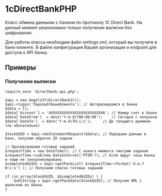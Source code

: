 # 1cDirectBankPHP
Класс обмена данными с банком по протоколу 1С Direct Bank.
На данный момент реализовано только получение выписки без шифрования.

Для работы класса необходим файл *settings.xml*, который вы получите в банк-клиенте.
В файле конфигурация Вашей организации и endpoint для доступа к API банка.

## Примеры
### Получение выписки
    
    require_once 'directbank.api.php';
    
	$api = new AngelsIt\DirectBank1C();
	$api->logon('ПарольОтБанкКлиента'); // Авторизируемся в банке
	$data = [];
    $data['Account'] = '4XXXXXXXXXXXXXXXXXXXXXXXX6'; // Номер счет в банке
    $data['DateFrom']  = date('Y-m-d\T00:00:00');    // Сегодня с полуночи
    $data['DateTo']  = date('Y-m-d\TH:i:s');     // До текущего времени (не обязательно)
	
	$taskGUID = $api->doStatementRequest($data); // Передаем данные в банк, получем обратно ID задачи

    // Просматриваем готовые заданий
	$requestTime = new DateTime(); // С какого момента смотрим задания
	$requestTime->sub(new DateInterval('PT5M')); // Если вдруг часы банка и наши не синхронизированы
	$completedGUIDs = $api->getPackList( $requestTime->format('d.m.Y H:i:s') ); // Получаем список готовых заданий

    if (in_array($taskGUID, $$completedGUIDs) ) {
        $xmlString = $api->getPackData($taskGUID); // Получем XML с выпиской из банка
    }

